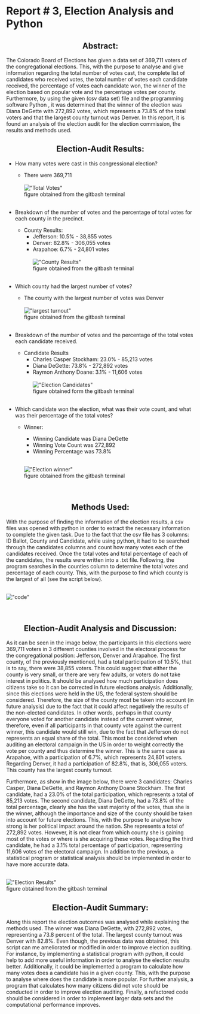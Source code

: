 # Report # 3, Election Analysis and Python


<center> <h2> Abstract: </center>

The Colorado Board of Elections has given a data set of 369,711 voters of the congregational elections. 
This, with the purpose to analyse and give information regarding the total number of votes cast, the complete list of candidates who received votes, 
the total number of votes each candidate received, the percentage of votes each candidate won, the winner of the election based on popular vote and the percentage votes per county. 
Furthermore, by using the given (csv data set) file and the programming software Python , it was determined that the winner of the election was Diana DeGette with 272,892 votes,
which represents a 73.8% of the total voters and that the largest county turnout was Denver. 
In this report, it is found an analysis of the election audit for the election commission, the results and methods used.

<center> <h2> Election-Audit Results: </center>

- How many votes were cast in this congressional election?<br>
    - There were 369,711<br><br>
      !["Total Votes"](./Resources_Mod_3/total_votes.png)<br>
      figure obtained from the gitbash terminal<br><br>

- Breakdown of the number of votes and the percentage of total votes for each county in the precinct.<br>
    - County Results:
      - Jefferson: 10.5% - 38,855 votes
      - Denver: 82.8% - 306,055 votes
      - Arapahoe: 6.7% - 24,801 votes<br><br>
  !["County Results"](./Resources_Mod_3/county_votes.png)<br>
  figure obtained from the gitbash terminal <br><br>
 
- Which county had the largest number of votes?<br>
    - The county with the largest number of votes was Denver<br><br>
  !["largest turnout"](./Resources_Mod_3/largest_turnout_denver.png)<br>
  figure obtained from the gitbash terminal
  <br><br>
-  Breakdown of the number of votes and the percentage of the total votes each candidate received.<br>
     - Candidate Results
       - Charles Casper Stockham: 23.0% - 85,213 votes
       - Diana DeGette: 73.8% - 272,892 votes
       - Raymon Anthony Doane: 3.1% - 11,606 votes<br><br>
        !["Election Candidates"](./Resources_Mod_3/candidates.png) <br>
        figure obtained form the gitbash terminal <br><br>

- Which candidate won the election, what was their vote count, and what was their percentage of the total votes?<br>
    - Winner:
        - Winning Candidate was Diana DeGette
        - Winning Vote Count was 272,892
        - Winning Percentage was 73.8%<br><br>
  
      !["Election winner"](./Resources_Mod_3/election_winner.png)
      <br> figure obtained from the gitbash terminal<br><br><br>


<center> <h2> Methods Used: </center> 


With the purpose of finding the information of the election results, a csv files was opened with python in order to extract the necessary information to complete the given task.
Due to the fact that the csv file has 3 columns: ID Ballot, County and Candidate, while using python, it had to be searched through the candidates columns and count how many votes each of the candidates received. 
Once the total votes and total percentage of each of the candidates, the results were written into a .txt file. 
Following, the program searches in the counties column to determine the total votes and percentage of each county. This, with the purpose to find which county is the largest of all (see the script below).<br><br>

!["code"](./Resources_Mod_3/election_code.png)<br><br><br>




<center> <h2> Election-Audit Analysis and Discussion: </center>


As it can be seen in the image below, the participants in this elections were 369,711 voters in 3 different counties
involved in the electoral process for the congregational position: Jefferson, Denver and Arapahoe. 
The first county, of the previously mentioned, had a total participation of 10.5%, that is to say, there were 38,855 voters.
This could suggest that either the county is very small, or there are very few adults, or voters do not take interest in politics. It should be analysed
how much participation does citizens take so it can be corrected in future elections analysis. Additionally, since this elections were held in the US, the federal system should be considered.
Therefore, the size of the county most be taken into account (in future analysis) due to the fact that it could affect negatively the results of the non-elected candidates. 
In other words, perhaps in that county everyone voted for another candidate instead of the current winner,
therefore, even if all participants in that county vote against the current winner, 
this candidate would still win, due to the fact that Jefferson do not represents an equal share of the total.
This most be considered when auditing an electoral campaign in the US in order to weight correctly the vote per county and thus determine the winner. This is the same case as Arapahoe, 
with a participation of 6.7%, which represents 24,801 voters. Regarding Denver, it had a participation of 82.8%, that is,  306,055 voters. This county has the largest county turnout.

Furthermore, as show in the image below, there were 3 candidates: Charles Casper, Diana DeGette, and Raymon Anthony Doane Stockham. 
The first candidate, had a 23.0% of the total participation, which represents a total of 85,213 votes. 
The second candidate, Diana DeGette, had a 73.8% of the total percentage, clearly she has the vast majority of the votes, thus she is the winner, although the importance and size of the county should be taken into account for future elections.
This, with the purpose to analyse how strong is her political impact around the nation. She represents a total of 272,892 votes. However, it is not clear from which county she is gaining most of the votes or where is she acquiring these votes. 
Regarding the third candidate, he had a 3.1% total percentage of participation, representing 11,606 votes of the electoral campaign. In addition to the previous, 
a statistical program or statistical analysis should be implemented in order to have more accurate data. 
<br><br>

!["Election Results"](Resources_Mod_3/election_results.png)<br>
 figure obtained from the gitbash terminal

<center> <h2> Election-Audit Summary: </center>

Along this report the election outcomes was analysed while explaining the methods used. The winner was Diana DeGette, with 272,892 votes, representing a 73.8 percent of the total. The largest county turnout was Denver with 82.8%.
Even though, the previous data was obtained, this script can me ameliorated or modified in order to improve election auditing. For instance, by implementing a statistical program with python,
it could help to add more useful information in order to analyse the election results better. Additionally, it could be implemented a program to calculate how many votes does a candidate has in a given county.
This, with the purpose to analyse where does the candidate is more popular. For further analysis, a program that calculates how many citizens did not vote should be conducted in order to improve
election auditing. Finally, a refactored code should be considered in order to implement larger data sets and the computational performance improves. 







